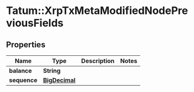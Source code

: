 # Tatum::XrpTxMetaModifiedNodePreviousFields

## Properties
Name | Type | Description | Notes
------------ | ------------- | ------------- | -------------
**balance** | **String** |  | 
**sequence** | [**BigDecimal**](BigDecimal.md) |  | 

